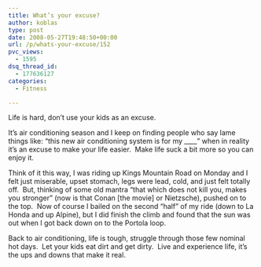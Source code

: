 ```yaml
---
title: What’s your excuse?
author: koblas
type: post
date: 2008-05-27T19:48:50+00:00
url: /p/whats-your-excuse/152
pvc_views:
  - 1595
dsq_thread_id:
  - 177636127
categories:
  - Fitness

---
```

Life is hard, don&#8217;t use your kids as an excuse.

It&#8217;s air conditioning season and I keep on finding people who say lame things like: &#8220;this new air conditioning system is for my \____&#8221; when in reality it&#8217;s an excuse to make your life easier.  Make life suck a bit more so you can enjoy it.

Think of it this way, I was riding up Kings Mountain Road on Monday and I felt just miserable, upset stomach, legs were lead, cold, and just felt totally off.  But, thinking of some old mantra &#8220;that which does not kill you, makes you stronger&#8221; (now is that Conan [the movie] or Nietzsche), pushed on to the top.  Now of course I bailed on the second &#8220;half&#8221; of my ride (down to La Honda and up Alpine), but I did finish the climb and found that the sun was out when I got back down on to the Portola loop.

Back to air conditioning, life is tough, struggle through those few nominal hot days.  Let your kids eat dirt and get dirty.  Live and experience life, it&#8217;s the ups and downs that make it real.
